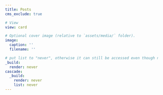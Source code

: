 ```yaml
---
title: Posts
cms_exclude: true

# View
view: card

# Optional cover image (relative to `assets/media/` folder).
image:
  caption: ''
  filename: ''

# put list to "never", otherwise it can still be accessed even though not rendered
_build:
  render: never
cascade:
  _build:
    render: never
    list: never
---
```

